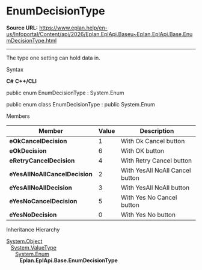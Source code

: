# EnumDecisionType

**Source URL:** https://www.eplan.help/en-us/Infoportal/Content/api/2026/Eplan.EplApi.Baseu~Eplan.EplApi.Base.EnumDecisionType.html

---

The type one setting can hold data in.

Syntax

**C#**
**C++/CLI**


public enum EnumDecisionType : System.Enum

public enum class EnumDecisionType : public System.Enum


Members

| Member | Value | Description |
| --- | --- | --- |
| **eOkCancelDecision** | 1 | With Ok Cancel button |
| **eOkDecision** | 6 | With OK button |
| **eRetryCancelDecision** | 4 | With Retry Cancel button |
| **eYesAllNoAllCancelDecision** | 2 | With YesAll NoAll Cancel button |
| **eYesAllNoAllDecision** | 3 | With YesAll NoAll button |
| **eYesNoCancelDecision** | 5 | With Yes No Cancel button |
| **eYesNoDecision** | 0 | With Yes No button |

Inheritance Hierarchy

[System.Object](#)  
   [System.ValueType](#)  
      [System.Enum](#)  
         **Eplan.EplApi.Base.EnumDecisionType**

